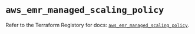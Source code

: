 # `aws_emr_managed_scaling_policy`

Refer to the Terraform Registory for docs: [`aws_emr_managed_scaling_policy`](https://www.terraform.io/docs/providers/aws/r/emr_managed_scaling_policy).
